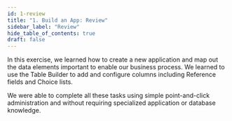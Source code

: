 ```yaml
---
id: 1-review
title: "1. Build an App: Review"
sidebar_label: "Review"
hide_table_of_contents: true
draft: false
---
```


In this exercise, we learned how to create a new application and map out the data elements important to enable our business process. We learned to use the Table Builder to add and configure columns including Reference fields and Choice lists. 

We were able to complete all these tasks using simple point-and-click administration and without requiring specialized application or database knowledge.
